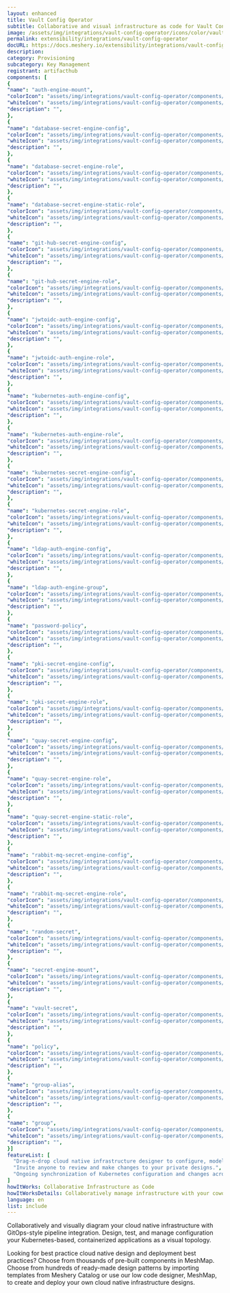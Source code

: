 ```yaml
---
layout: enhanced
title: Vault Config Operator
subtitle: Collaborative and visual infrastructure as code for Vault Config Operator
image: /assets/img/integrations/vault-config-operator/icons/color/vault-config-operator-color.svg
permalink: extensibility/integrations/vault-config-operator
docURL: https://docs.meshery.io/extensibility/integrations/vault-config-operator
description: 
category: Provisioning
subcategory: Key Management
registrant: artifacthub
components: [
{
"name": "auth-engine-mount",
"colorIcon": "assets/img/integrations/vault-config-operator/components/auth-engine-mount/icons/color/auth-engine-mount-color.svg",
"whiteIcon": "assets/img/integrations/vault-config-operator/components/auth-engine-mount/icons/white/auth-engine-mount-white.svg",
"description": "",
},
{
"name": "database-secret-engine-config",
"colorIcon": "assets/img/integrations/vault-config-operator/components/database-secret-engine-config/icons/color/database-secret-engine-config-color.svg",
"whiteIcon": "assets/img/integrations/vault-config-operator/components/database-secret-engine-config/icons/white/database-secret-engine-config-white.svg",
"description": "",
},
{
"name": "database-secret-engine-role",
"colorIcon": "assets/img/integrations/vault-config-operator/components/database-secret-engine-role/icons/color/database-secret-engine-role-color.svg",
"whiteIcon": "assets/img/integrations/vault-config-operator/components/database-secret-engine-role/icons/white/database-secret-engine-role-white.svg",
"description": "",
},
{
"name": "database-secret-engine-static-role",
"colorIcon": "assets/img/integrations/vault-config-operator/components/database-secret-engine-static-role/icons/color/database-secret-engine-static-role-color.svg",
"whiteIcon": "assets/img/integrations/vault-config-operator/components/database-secret-engine-static-role/icons/white/database-secret-engine-static-role-white.svg",
"description": "",
},
{
"name": "git-hub-secret-engine-config",
"colorIcon": "assets/img/integrations/vault-config-operator/components/git-hub-secret-engine-config/icons/color/git-hub-secret-engine-config-color.svg",
"whiteIcon": "assets/img/integrations/vault-config-operator/components/git-hub-secret-engine-config/icons/white/git-hub-secret-engine-config-white.svg",
"description": "",
},
{
"name": "git-hub-secret-engine-role",
"colorIcon": "assets/img/integrations/vault-config-operator/components/git-hub-secret-engine-role/icons/color/git-hub-secret-engine-role-color.svg",
"whiteIcon": "assets/img/integrations/vault-config-operator/components/git-hub-secret-engine-role/icons/white/git-hub-secret-engine-role-white.svg",
"description": "",
},
{
"name": "jwtoidc-auth-engine-config",
"colorIcon": "assets/img/integrations/vault-config-operator/components/jwtoidc-auth-engine-config/icons/color/jwtoidc-auth-engine-config-color.svg",
"whiteIcon": "assets/img/integrations/vault-config-operator/components/jwtoidc-auth-engine-config/icons/white/jwtoidc-auth-engine-config-white.svg",
"description": "",
},
{
"name": "jwtoidc-auth-engine-role",
"colorIcon": "assets/img/integrations/vault-config-operator/components/jwtoidc-auth-engine-role/icons/color/jwtoidc-auth-engine-role-color.svg",
"whiteIcon": "assets/img/integrations/vault-config-operator/components/jwtoidc-auth-engine-role/icons/white/jwtoidc-auth-engine-role-white.svg",
"description": "",
},
{
"name": "kubernetes-auth-engine-config",
"colorIcon": "assets/img/integrations/vault-config-operator/components/kubernetes-auth-engine-config/icons/color/kubernetes-auth-engine-config-color.svg",
"whiteIcon": "assets/img/integrations/vault-config-operator/components/kubernetes-auth-engine-config/icons/white/kubernetes-auth-engine-config-white.svg",
"description": "",
},
{
"name": "kubernetes-auth-engine-role",
"colorIcon": "assets/img/integrations/vault-config-operator/components/kubernetes-auth-engine-role/icons/color/kubernetes-auth-engine-role-color.svg",
"whiteIcon": "assets/img/integrations/vault-config-operator/components/kubernetes-auth-engine-role/icons/white/kubernetes-auth-engine-role-white.svg",
"description": "",
},
{
"name": "kubernetes-secret-engine-config",
"colorIcon": "assets/img/integrations/vault-config-operator/components/kubernetes-secret-engine-config/icons/color/kubernetes-secret-engine-config-color.svg",
"whiteIcon": "assets/img/integrations/vault-config-operator/components/kubernetes-secret-engine-config/icons/white/kubernetes-secret-engine-config-white.svg",
"description": "",
},
{
"name": "kubernetes-secret-engine-role",
"colorIcon": "assets/img/integrations/vault-config-operator/components/kubernetes-secret-engine-role/icons/color/kubernetes-secret-engine-role-color.svg",
"whiteIcon": "assets/img/integrations/vault-config-operator/components/kubernetes-secret-engine-role/icons/white/kubernetes-secret-engine-role-white.svg",
"description": "",
},
{
"name": "ldap-auth-engine-config",
"colorIcon": "assets/img/integrations/vault-config-operator/components/ldap-auth-engine-config/icons/color/ldap-auth-engine-config-color.svg",
"whiteIcon": "assets/img/integrations/vault-config-operator/components/ldap-auth-engine-config/icons/white/ldap-auth-engine-config-white.svg",
"description": "",
},
{
"name": "ldap-auth-engine-group",
"colorIcon": "assets/img/integrations/vault-config-operator/components/ldap-auth-engine-group/icons/color/ldap-auth-engine-group-color.svg",
"whiteIcon": "assets/img/integrations/vault-config-operator/components/ldap-auth-engine-group/icons/white/ldap-auth-engine-group-white.svg",
"description": "",
},
{
"name": "password-policy",
"colorIcon": "assets/img/integrations/vault-config-operator/components/password-policy/icons/color/password-policy-color.svg",
"whiteIcon": "assets/img/integrations/vault-config-operator/components/password-policy/icons/white/password-policy-white.svg",
"description": "",
},
{
"name": "pki-secret-engine-config",
"colorIcon": "assets/img/integrations/vault-config-operator/components/pki-secret-engine-config/icons/color/pki-secret-engine-config-color.svg",
"whiteIcon": "assets/img/integrations/vault-config-operator/components/pki-secret-engine-config/icons/white/pki-secret-engine-config-white.svg",
"description": "",
},
{
"name": "pki-secret-engine-role",
"colorIcon": "assets/img/integrations/vault-config-operator/components/pki-secret-engine-role/icons/color/pki-secret-engine-role-color.svg",
"whiteIcon": "assets/img/integrations/vault-config-operator/components/pki-secret-engine-role/icons/white/pki-secret-engine-role-white.svg",
"description": "",
},
{
"name": "quay-secret-engine-config",
"colorIcon": "assets/img/integrations/vault-config-operator/components/quay-secret-engine-config/icons/color/quay-secret-engine-config-color.svg",
"whiteIcon": "assets/img/integrations/vault-config-operator/components/quay-secret-engine-config/icons/white/quay-secret-engine-config-white.svg",
"description": "",
},
{
"name": "quay-secret-engine-role",
"colorIcon": "assets/img/integrations/vault-config-operator/components/quay-secret-engine-role/icons/color/quay-secret-engine-role-color.svg",
"whiteIcon": "assets/img/integrations/vault-config-operator/components/quay-secret-engine-role/icons/white/quay-secret-engine-role-white.svg",
"description": "",
},
{
"name": "quay-secret-engine-static-role",
"colorIcon": "assets/img/integrations/vault-config-operator/components/quay-secret-engine-static-role/icons/color/quay-secret-engine-static-role-color.svg",
"whiteIcon": "assets/img/integrations/vault-config-operator/components/quay-secret-engine-static-role/icons/white/quay-secret-engine-static-role-white.svg",
"description": "",
},
{
"name": "rabbit-mq-secret-engine-config",
"colorIcon": "assets/img/integrations/vault-config-operator/components/rabbit-mq-secret-engine-config/icons/color/rabbit-mq-secret-engine-config-color.svg",
"whiteIcon": "assets/img/integrations/vault-config-operator/components/rabbit-mq-secret-engine-config/icons/white/rabbit-mq-secret-engine-config-white.svg",
"description": "",
},
{
"name": "rabbit-mq-secret-engine-role",
"colorIcon": "assets/img/integrations/vault-config-operator/components/rabbit-mq-secret-engine-role/icons/color/rabbit-mq-secret-engine-role-color.svg",
"whiteIcon": "assets/img/integrations/vault-config-operator/components/rabbit-mq-secret-engine-role/icons/white/rabbit-mq-secret-engine-role-white.svg",
"description": "",
},
{
"name": "random-secret",
"colorIcon": "assets/img/integrations/vault-config-operator/components/random-secret/icons/color/random-secret-color.svg",
"whiteIcon": "assets/img/integrations/vault-config-operator/components/random-secret/icons/white/random-secret-white.svg",
"description": "",
},
{
"name": "secret-engine-mount",
"colorIcon": "assets/img/integrations/vault-config-operator/components/secret-engine-mount/icons/color/secret-engine-mount-color.svg",
"whiteIcon": "assets/img/integrations/vault-config-operator/components/secret-engine-mount/icons/white/secret-engine-mount-white.svg",
"description": "",
},
{
"name": "vault-secret",
"colorIcon": "assets/img/integrations/vault-config-operator/components/vault-secret/icons/color/vault-secret-color.svg",
"whiteIcon": "assets/img/integrations/vault-config-operator/components/vault-secret/icons/white/vault-secret-white.svg",
"description": "",
},
{
"name": "policy",
"colorIcon": "assets/img/integrations/vault-config-operator/components/policy/icons/color/policy-color.svg",
"whiteIcon": "assets/img/integrations/vault-config-operator/components/policy/icons/white/policy-white.svg",
"description": "",
},
{
"name": "group-alias",
"colorIcon": "assets/img/integrations/vault-config-operator/components/group-alias/icons/color/group-alias-color.svg",
"whiteIcon": "assets/img/integrations/vault-config-operator/components/group-alias/icons/white/group-alias-white.svg",
"description": "",
},
{
"name": "group",
"colorIcon": "assets/img/integrations/vault-config-operator/components/group/icons/color/group-color.svg",
"whiteIcon": "assets/img/integrations/vault-config-operator/components/group/icons/white/group-white.svg",
"description": "",
}]
featureList: [
  "Drag-n-drop cloud native infrastructure designer to configure, model, and deploy your workloads.",
  "Invite anyone to review and make changes to your private designs.",
  "Ongoing synchronization of Kubernetes configuration and changes across any number of clusters."
]
howItWorks: Collaborative Infrastructure as Code
howItWorksDetails: Collaboratively manage infrastructure with your coworkers synchronously sharing the same designs.
language: en
list: include
---
```

<p>

</p>
<p>
    Collaboratively and visually diagram your cloud native infrastructure with GitOps-style pipeline integration. Design, test, and manage configuration your Kubernetes-based, containerized applications as a visual topology.
</p>
<p>
    Looking for best practice cloud native design and deployment best practices? Choose from thousands of pre-built components in MeshMap. Choose from hundreds of ready-made design patterns by importing templates from Meshery Catalog or use our low code designer, MeshMap, to create and deploy your own cloud native infrastructure designs.
</p>
